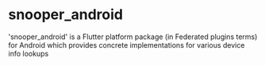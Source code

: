 # snooper_android
'snooper_android' is a Flutter platform package (in Federated plugins terms) for Android which provides concrete implementations for various device info lookups